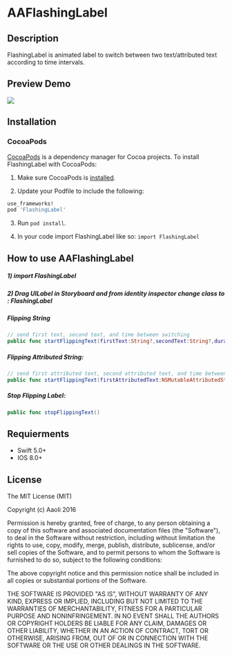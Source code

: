 # AAFlashingLabel

## Description
FlashingLabel is animated label to switch between two text/attributed text according to time intervals.


## Preview Demo
<img src="https://lh6.googleusercontent.com/Y8usWtcgz_3Hlcy8TYvKLef_8tggB0WK3W6XlDEKe_nCe8skerYqyA=w373-h642-p-b1-c0x00999999">

## Installation

### CocoaPods
[CocoaPods][] is a dependency manager for Cocoa projects. To install FlashingLabel with CocoaPods:

1. Make sure CocoaPods is [installed][CocoaPods Installation].

2. Update your Podfile to include the following:

``` ruby
use_frameworks!
pod 'FlashingLabel'
```

3. Run `pod install`.

[CocoaPods]: https://cocoapods.org
[CocoaPods Installation]: https://guides.cocoapods.org/using/getting-started.html#getting-started

4. In your code import FlashingLabel like so:
`import FlashingLabel`


## How to use AAFlashingLabel ##
##### 1) import FlashingLabel <br/>
##### 2) Drag UILabel in Storyboard and from identity inspector change class to : FlashingLabel <br/>

##### Flipping String<br/>

```swift
// send first text, second text, and time between switching
public func startFlippingText(firstText:String?,secondText:String?,duration:TimeInterval)
```

##### Flipping Attributed String:<br/> 

```swift
// send first attributed text, second attributed text, and time between switching
public func startFlippingText(firstAttributedText:NSMutableAttributedString,secondAttributedText:NSMutableAttributedString,duration:TimeInterval)
```

##### Stop Flipping Label:<br/> 

```swift
public func stopFlippingText()

```
## Requierments ##
* Swift 5.0+
* IOS 8.0+

## License ##

The MIT License (MIT)

Copyright (c) AaoIi 2016

Permission is hereby granted, free of charge, to any person obtaining a copy of this software and associated documentation files (the "Software"), to deal in the Software without restriction, including without limitation the rights to use, copy, modify, merge, publish, distribute, sublicense, and/or sell copies of the Software, and to permit persons to whom the Software is furnished to do so, subject to the following conditions:

The above copyright notice and this permission notice shall be included in all copies or substantial portions of the Software.

THE SOFTWARE IS PROVIDED "AS IS", WITHOUT WARRANTY OF ANY KIND, EXPRESS OR IMPLIED, INCLUDING BUT NOT LIMITED TO THE WARRANTIES OF MERCHANTABILITY, FITNESS FOR A PARTICULAR PURPOSE AND NONINFRINGEMENT. IN NO EVENT SHALL THE AUTHORS OR COPYRIGHT HOLDERS BE LIABLE FOR ANY CLAIM, DAMAGES OR OTHER LIABILITY, WHETHER IN AN ACTION OF CONTRACT, TORT OR OTHERWISE, ARISING FROM, OUT OF OR IN CONNECTION WITH THE SOFTWARE OR THE USE OR OTHER DEALINGS IN THE SOFTWARE.
